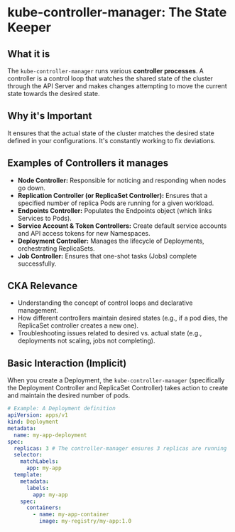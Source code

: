 # kube-controller-manager: The State Keeper

## What it is

The `kube-controller-manager` runs various **controller processes**. A controller is a control loop that watches the shared state of the cluster through the API Server and makes changes attempting to move the current state towards the desired state.

## Why it's Important

It ensures that the actual state of the cluster matches the desired state defined in your configurations. It's constantly working to fix deviations.

## Examples of Controllers it manages

- **Node Controller:** Responsible for noticing and responding when nodes go down.
- **Replication Controller (or ReplicaSet Controller):** Ensures that a specified number of replica Pods are running for a given workload.
- **Endpoints Controller:** Populates the Endpoints object (which links Services to Pods).
- **Service Account & Token Controllers:** Create default service accounts and API access tokens for new Namespaces.
- **Deployment Controller:** Manages the lifecycle of Deployments, orchestrating ReplicaSets.
- **Job Controller:** Ensures that one-shot tasks (Jobs) complete successfully.

## CKA Relevance

- Understanding the concept of control loops and declarative management.
- How different controllers maintain desired states (e.g., if a pod dies, the ReplicaSet controller creates a new one).
- Troubleshooting issues related to desired vs. actual state (e.g., deployments not scaling, jobs not completing).

## Basic Interaction (Implicit)

When you create a Deployment, the `kube-controller-manager` (specifically the Deployment Controller and ReplicaSet Controller) takes action to create and maintain the desired number of pods.

```yaml
# Example: A Deployment definition
apiVersion: apps/v1
kind: Deployment
metadata:
  name: my-app-deployment
spec:
  replicas: 3 # The controller-manager ensures 3 replicas are running
  selector:
    matchLabels:
      app: my-app
  template:
    metadata:
      labels:
        app: my-app
    spec:
      containers:
        - name: my-app-container
          image: my-registry/my-app:1.0
```
